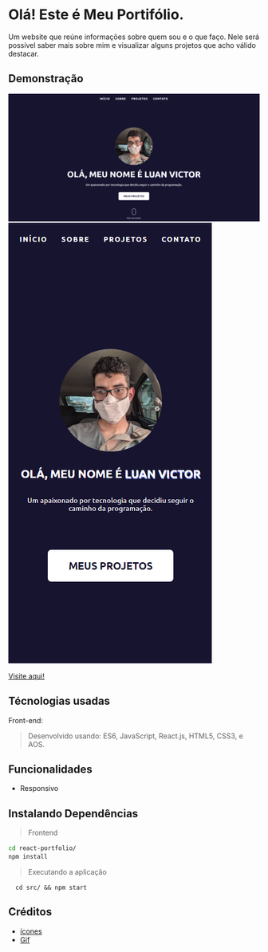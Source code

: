 # Olá! Este é Meu Portifólio.

Um website que reúne informações sobre quem sou e o que faço. Nele será possível saber mais sobre mim e visualizar alguns projetos que acho válido destacar.

## Demonstração

![Demo](./src/design/Demo_Home.png)
![DemoResponsivo](./src/design/Demo_Home_Responsive.png)

[Visite aqui!](https://lvictor-portfolio.vercel.app/)

## Técnologias usadas

Front-end:

> Desenvolvido usando: ES6, JavaScript, React.js, HTML5, CSS3, e AOS.

## Funcionalidades

- Responsivo

## Instalando Dependências

> Frontend

```bash
cd react-portfolio/
npm install
```

> Executando a aplicação

```
  cd src/ && npm start
```

## Créditos

- [ícones](https://icon-icons.com/)
- [Gif](https://dribbble.com/eown)
